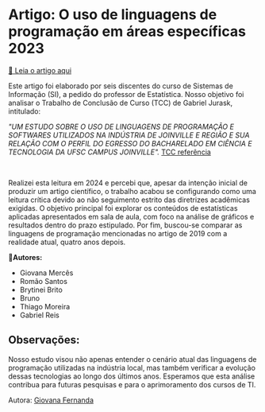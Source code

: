 # Artigo: O uso de linguagens de programação em áreas específicas 2023

[📖 Leia o artigo aqui](https://github.com/GiovanaMerces/LeituraArtigo2023/blob/main/Artigo%20linguagens%202023%20BSI.pdf)


Este artigo foi elaborado por seis discentes do curso de Sistemas de Informação (SI), a pedido do professor de Estatística. Nosso objetivo foi analisar o Trabalho de Conclusão de Curso (TCC) de Gabriel Jurask, intitulado:

*"UM ESTUDO SOBRE O USO DE LINGUAGENS DE PROGRAMAÇÃO E SOFTWARES UTILIZADOS NA INDÚSTRIA DE JOINVILLE E REGIÃO E SUA RELAÇÃO COM O PERFIL DO EGRESSO DO BACHARELADO EM CIÊNCIA E TECNOLOGIA DA UFSC CAMPUS JOINVILLE".*
[TCC referência](https://repositorio.ufsc.br/handle/123456789/197462)

<br>

Realizei esta leitura em 2024 e percebi que, apesar da intenção inicial de produzir um artigo científico, o trabalho acabou se configurando como uma leitura crítica devido ao não seguimento estrito das diretrizes acadêmicas exigidas. O objetivo principal foi explorar os conteúdos de estatísticas aplicadas apresentados em sala de aula, com foco na análise de gráficos e resultados dentro do prazo estipulado. Por fim, buscou-se comparar as linguagens de programação mencionadas no artigo de 2019 com a realidade atual, quatro anos depois.

**📝Autores:**
*  Giovana Mercês
* Romão Santos
* Brytinei Brito
*   Bruno
*   Thiago Moreira
* Gabriel Reis
  

## **Observações:**
Nosso estudo visou não apenas entender o cenário atual das linguagens de programação utilizadas na indústria local, mas também verificar a evolução dessas tecnologias ao longo dos últimos anos. Esperamos que esta análise contribua para futuras pesquisas e para o aprimoramento dos cursos de TI.

Autora: [Giovana Fernanda](https://github.com/GiovanaMerces)
